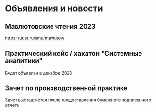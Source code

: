 # Объявления и новости

## Мавлютовские чтения 2023 
https://uust.ru/smu/mavlutov/

## Практический кейс / хакатон "Системные аналитики"
Будет объявлен в декабре 2023

## Зачет по производственной практике
Зачет выставляется после предоставления бумажного подписанного отчета
